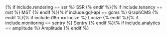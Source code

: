 {% if include.rendering == ssr %} SSR {% endif %}{% if include.tenancy == mst %} MST {% endif %}{% if include.gql-api == gcms %} GraphCMS {% endif %}{% if include.i18n == locize %} Locize {% endif %}{% if include.monitoring == sentry %} Sentry {% endif %}{% if include.analytics == amplitude %} Amplitude {% endif %}
